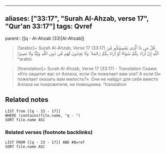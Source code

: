 
---
aliases: ["33:17", "Surah Al-Ahzab, verse 17", "Qur'an 33:17"]
tags: Qvref
---

parent:: [[q - Al-Ahzab (33)|Al-Ahzab]]

> [!arabic]+ Surah Al-Ahzab, Verse 17 (33:17)
> <span class="quran-arabic">قُلْ مَن ذَا ٱلَّذِى يَعْصِمُكُم مِّنَ ٱللَّهِ إِنْ أَرَادَ بِكُمْ سُوٓءًا أَوْ أَرَادَ بِكُمْ رَحْمَةً ۚ وَلَا يَجِدُونَ لَهُم مِّن دُونِ ٱللَّهِ وَلِيًّا وَلَا نَصِيرًا</span>
^arabic

> [!translation]+ Surah Al-Ahzab, Verse 17 (33:17) - Translation
> Скажи: «Кто защитит вас от Аллаха, если Он пожелает вам зла? А если Он пожелает оказать вам милость?». Они не найдут для себя вместо Аллаха ни покровителя, ни помощника.
^translation



## Related notes
```dataview
LIST from [[q - 33 - 17]]
WHERE !contains(file.name, "q - ")
SORT file.name ASC
```

### Related verses (footnote backlinks)
```dataview
LIST FROM [[q - 33 - 17]] AND #Qvref
SORT file.name ASC
```

